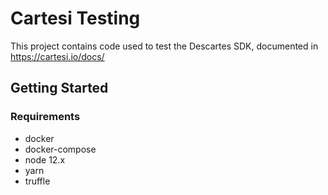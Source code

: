# Cartesi Testing

This project contains code used to test the Descartes SDK, documented in https://cartesi.io/docs/

## Getting Started

### Requirements

- docker
- docker-compose
- node 12.x
- yarn
- truffle
